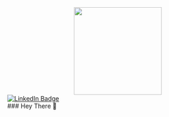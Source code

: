 <div id="header" align="center">
  <img src="https://media.giphy.com/media/bi6RQ5x3tqoSI/giphy.gif" width="200" height="200"/>
</div>
<div id="badges">
  <a href="https://www.linkedin.com/in/djallal-me/">
    <img src="https://img.shields.io/badge/LinkedIn-blue?style=for-the-badge&logo=linkedin&logoColor=white" alt="LinkedIn Badge"/>
  </a>
</div>
### Hey There 👋
<!--
**djedd1ne/djedd1ne** is a ✨ _special_ ✨ repository because its `README.md` (this file) appears on your GitHub profile.

Here are some ideas to get you started:

- 🔭 I’m currently working on ...
- 🌱 I’m currently learning ...
- 👯 I’m looking to collaborate on ...
- 🤔 I’m looking for help with ...
- 💬 Ask me about ...
- 📫 How to reach me: ...
- 😄 Pronouns: ...
- ⚡ Fun fact: ...
-->
